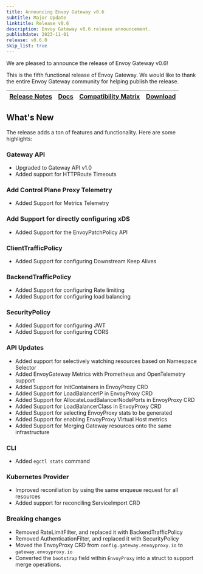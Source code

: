 ```yaml
---
title: Announcing Envoy Gateway v0.6
subtitle: Major Update
linktitle: Release v0.6
description: Envoy Gateway v0.6 release announcement.
publishdate: 2023-11-01
release: v0.6.0
skip_list: true
---
```


We are pleased to announce the release of Envoy Gateway v0.6!

This is the fifth functional release of Envoy Gateway. We would like to thank the entire Envoy Gateway community for
helping publish the release.

| [Release Notes][] | [Docs][docs] | [Compatibility Matrix][matrix] | [Download][] |
|-------------------|--------------|--------------------------------|--------------|

## What's New

The release adds a ton of features and functionality. Here are some highlights:

### Gateway API 

+ Upgraded to Gateway API v1.0
+ Added support for HTTPRoute Timeouts

### Add Control Plane Proxy Telemetry

+ Added Support for Metrics Telemetry

### Add Support for directly configuring xDS

+ Added Support for the EnvoyPatchPolicy API

### ClientTrafficPolicy 

+ Added Support for configuring Downstream Keep Alives

### BackendTrafficPolicy

+ Added Support for configuring Rate limiting
+ Added Support for configuring load balancing

### SecurityPolicy

+ Added Support for configuring JWT
+ Added Support for configuring CORS


### API Updates

+ Added support for selectively watching resources based on Namespace Selector
+ Added EnvoyGateway Metrics with Prometheus and OpenTelemetry support
+ Added Support for InitContainers in EnvoyProxy CRD
+ Added Support for LoadBalancerIP in EnvoyProxy CRD
+ Added Support for AllocateLoadBalancerNodePorts in EnvoyProxy CRD
+ Added Support for LoadBalancerClass in EnvoyProxy CRD
+ Added Support for selecting EnvoyProxy stats to be generated
+ Added Support for enabling EnvoyProxy Virtual Host metrics
+ Added Support for Merging Gateway resources onto the same infrastructure

### CLI

+ Added `egctl stats` command

### Kubernetes Provider

+ Improved reconiliation by using the same enqueue request for all resources
+ Added support for reconciling ServiceImport CRD

### Breaking changes

+ Removed RateLimitFilter, and replaced it with BackendTrafficPolicy
+ Removed AuthenticationFilter, and replaced it with SecurityPolicy
+ Moved the EnvoyProxy CRD from `config.gateway.envoyproxy.io` to `gateway.envoyproxy.io`
+ Converted the `bootstrap` field within `EnvoyProxy` into a struct to support merge operations.

[Release Notes]: https://github.com/envoyproxy/gateway/blob/main/release-notes/v0.6.0.yaml
[matrix]: ./matrix
[docs]: https://gateway.envoyproxy.io/v0.6.0/index.html
[Download]: https://github.com/envoyproxy/gateway/releases/tag/v0.6.0

